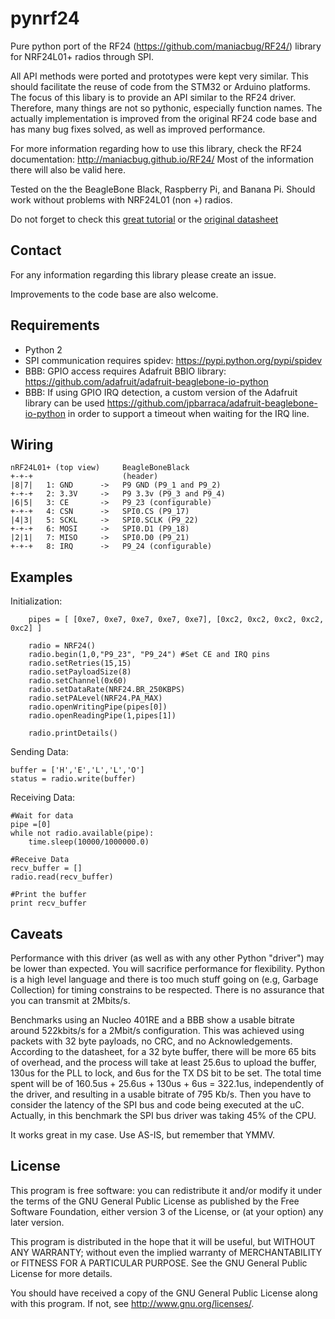 pynrf24
=======

Pure python port of the RF24 (https://github.com/maniacbug/RF24/) library for NRF24L01+ radios through SPI. 

All API methods were ported and prototypes were kept very similar. This should facilitate the reuse of code from the STM32 or Arduino platforms.
The focus of this libary is to provide an API similar to the RF24 driver. Therefore, many things are not so pythonic, especially function names.
The actually implementation is improved from the original RF24 code base and has many bug fixes solved, as well as improved performance.

For more information regarding how to use this library, check the RF24 documentation: http://maniacbug.github.io/RF24/
Most of the information there will also be valid here.

Tested on the the BeagleBone Black, Raspberry Pi, and Banana Pi.
Should work without problems with NRF24L01 (non +) radios.

Do not forget to check this [great tutorial](http://www.diyembedded.com/tutorials/nrf24l01_0/nrf24l01_tutorial_0.pdf)
or the [original datasheet](http://www.nordicsemi.com/eng/Products/2.4GHz-RF/nRF24L01)


Contact
-------

For any information regarding this library please create an issue.

Improvements to the code base are also welcome.

Requirements
------------

 * Python 2
 * SPI communication requires spidev:  https://pypi.python.org/pypi/spidev
 * BBB: GPIO access requires Adafruit BBIO library: https://github.com/adafruit/adafruit-beaglebone-io-python
 * BBB: If using GPIO IRQ detection, a custom version of the Adafruit library can be used https://github.com/jpbarraca/adafruit-beaglebone-io-python in order to support a timeout when waiting for the IRQ line.
 

Wiring
------

    nRF24L01+ (top view)     BeagleBoneBlack
	+-+-+                    (header)
	|8|7|	1: GND      ->   P9 GND (P9_1 and P9_2)
	+-+-+	2: 3.3V     ->   P9 3.3v (P9_3 and P9_4)
	|6|5|	3: CE       ->   P9_23 (configurable)
	+-+-+	4: CSN      ->   SPI0.CS (P9_17)
	|4|3|	5: SCKL     ->   SPI0.SCLK (P9_22)
	+-+-+	6: MOSI     ->   SPI0.D1 (P9_18)
	|2|1|	7: MISO     ->   SPI0.D0 (P9_21)
	+-+-+	8: IRQ      ->   P9_24 (configurable)

Examples
--------

Initialization:

		pipes = [ [0xe7, 0xe7, 0xe7, 0xe7, 0xe7], [0xc2, 0xc2, 0xc2, 0xc2, 0xc2] ]

		radio = NRF24()
		radio.begin(1,0,"P9_23", "P9_24") #Set CE and IRQ pins
		radio.setRetries(15,15)
		radio.setPayloadSize(8)
		radio.setChannel(0x60)
		radio.setDataRate(NRF24.BR_250KBPS)
		radio.setPALevel(NRF24.PA_MAX)
		radio.openWritingPipe(pipes[0])
		radio.openReadingPipe(1,pipes[1])

		radio.printDetails()


Sending Data:

    buffer = ['H','E','L','L','O']
    status = radio.write(buffer)


Receiving Data:

	#Wait for data
	pipe =[0]
	while not radio.available(pipe):
		time.sleep(10000/1000000.0)

	#Receive Data
	recv_buffer = []
    radio.read(recv_buffer)

	#Print the buffer
	print recv_buffer


Caveats
-------

Performance with this driver (as well as with any other Python "driver") may be lower than expected. You will sacrifice performance for flexibility.
Python is a high level language and there is too much stuff going on (e.g, Garbage Collection) for timing constrains to be respected. There is no assurance that you can transmit at 2Mbits/s.

Benchmarks using an Nucleo 401RE and a BBB show a usable bitrate around 522kbits/s for a 2Mbit/s configuration. This was achieved using packets with 32 byte payloads, no CRC, and no Acknowledgements. According to the datasheet, for a 32 byte buffer, there will be more 65 bits of overhead, and the process will take at least 25.6us to upload the buffer, 130us for the PLL to lock, and 6us for the TX DS bit to be set. The total time spent will be of 160.5us + 25.6us + 130us + 6us = 322.1us, independently of the driver, and resulting in a usable bitrate of 795 Kb/s. Then you have to consider the latency of the SPI bus and code being executed at the uC. Actually, in this benchmark the SPI bus driver was taking 45% of the CPU.

It works great in my case. Use AS-IS, but remember that YMMV.

License
-------

This program is free software: you can redistribute it and/or modify
it under the terms of the GNU General Public License as published by
the Free Software Foundation, either version 3 of the License, or
(at your option) any later version.

This program is distributed in the hope that it will be useful,
but WITHOUT ANY WARRANTY; without even the implied warranty of
MERCHANTABILITY or FITNESS FOR A PARTICULAR PURPOSE.  See the
GNU General Public License for more details.

You should have received a copy of the GNU General Public License
along with this program.  If not, see <http://www.gnu.org/licenses/>.


